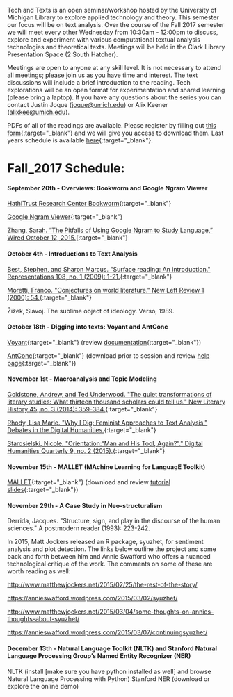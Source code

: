 Tech and Texts is an open seminar/workshop hosted by the University of Michigan Library to explore applied technology and theory. This semester our focus will be on text analysis. Over the course of the Fall 2017 semester we will meet every other Wednesday from 10:30am - 12:00pm to discuss, explore and experiment with various computational textual analysis technologies and theoretical texts. Meetings will be held in the Clark Library Presentation Space (2 South Hatcher).

Meetings are open to anyone at any skill level. It is not necessary to attend all meetings; please join us as you have time and interest. The text discussions will include a brief introduction to the reading. Tech explorations will be an open format for experimentation and shared learning (please bring a laptop). If you have any questions about the series you can contact Justin Joque ([joque@umich.edu](mailto:joque@umich.edu)) or Alix Keener ([alixkee@umich.edu](mailto:alixkee@umich.edu)).

PDFs of all of the readings are available. Please register by filling out [this form](https://docs.google.com/forms/d/e/1FAIpQLSdgnz1XNqmNPU8nAVzMtOXturYoOIHBukKJV-KHuYrnFUSwDQ/viewform){:target="_blank"} and we will give you access to download them. Last years schedule is available [here](https://clarkdatalabs.github.io/techandtexts/fall_2016){:target="_blank"}.

# Fall_2017 Schedule:

#### September 20th - Overviews: Bookworm and Google Ngram Viewer
[HathiTrust Research Center Bookworm](https://analytics.hathitrust.org/bookworm){:target="_blank"}

[Google Ngram Viewer](https://books.google.com/ngrams){:target="_blank"}

[Zhang, Sarah. “The Pitfalls of Using Google Ngram to Study Language,” Wired October 12, 2015.](https://www.wired.com/2015/10/pitfalls-of-studying-language-with-google-ngram/){:target="_blank"}

#### October 4th - Introductions to Text Analysis
[Best, Stephen, and Sharon Marcus. "Surface reading: An introduction." Representations 108, no. 1 (2009): 1-21.](http://www.jstor.org/stable/10.1525/rep.2009.108.1.1){:target="_blank"}

[Moretti, Franco. "Conjectures on world literature." New Left Review 1 (2000): 54.](https://newleftreview.org/II/1/franco-moretti-conjectures-on-world-literature){:target="_blank"}

Žižek, Slavoj. The sublime object of ideology. Verso, 1989.

#### October 18th - Digging into texts: Voyant and AntConc
[Voyant](https://voyant-tools.org/){:target="_blank"} (review [documentation](https://voyant-tools.org/docs/){:target="_blank"})

[AntConc](http://www.laurenceanthony.net/software/antconc/){:target="_blank"} (download prior to session and review [help page](http://www.laurenceanthony.net/software/antconc/releases/AntConc344/help.pdf){:target="_blank"})

#### November 1st - Macroanalysis and Topic Modeling
[Goldstone, Andrew, and Ted Underwood. "The quiet transformations of literary studies: What thirteen thousand scholars could tell us." New Literary History 45, no. 3 (2014): 359-384.](http://www.rci.rutgers.edu/~ag978/quiet/preprint.pdf){:target="_blank"}

[Rhody, Lisa Marie. "Why I Dig: Feminist Approaches to Text Analysis." Debates in the Digital Humanities.](http://dhdebates.gc.cuny.edu/debates/text/97){:target="_blank"}

[Starosielski, Nicole. "Orientation:“Man and His Tool, Again?”." Digital Humanities Quarterly 9, no. 2 (2015).](http://www.digitalhumanities.org/dhq/vol/9/2/000211/000211.html){:target="_blank"}

#### November 15th - MALLET (MAchine Learning for LanguagE Toolkit)
[MALLET](http://mallet.cs.umass.edu/){:target="_blank"} (download and review [tutorial slides](http://mallet.cs.umass.edu/mallet-tutorial.pdf){:target="_blank"})

#### November 29th - A Case Study in Neo-structuralism
Derrida, Jacques. "Structure, sign, and play in the discourse of the human sciences." A postmodern reader (1993): 223-242.

In 2015, Matt Jockers released an R package, syuzhet, for sentiment analysis and plot detection. The links below outline the project and some back and forth between him and Annie Swafford who offers a nuanced technological critique of the work. The comments on some of these are worth reading as well:

http://www.matthewjockers.net/2015/02/25/the-rest-of-the-story/

https://annieswafford.wordpress.com/2015/03/02/syuzhet/

http://www.matthewjockers.net/2015/03/04/some-thoughts-on-annies-thoughts-about-syuzhet/

https://annieswafford.wordpress.com/2015/03/07/continuingsyuzhet/

#### December 13th - Natural Language Toolkit (NLTK) and Stanford Natural Language Processing Group’s Named Entity Recognizer (NER)
NLTK (install [make sure you have python installed as well] and browse Natural Language Processing with Python)
Stanford NER (download or explore the online demo)


